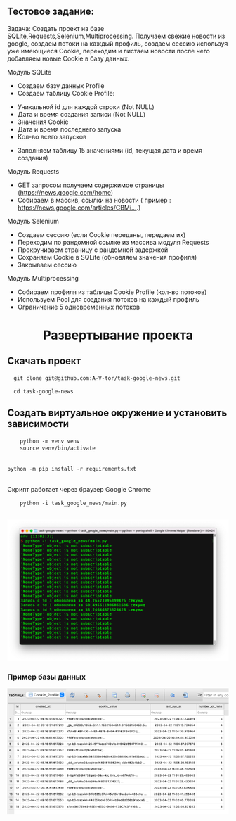 ## Тестовое задание:


Задача:
Создать проект на базе SQLite,Requests,Selenium,Multiprocessing.
Получаем свежие новости из google, создаем потоки на каждый профиль, создаем сессию используя уже имеющиеся Cookie, переходим и листаем новости после чего добавляем новые Cookie в базу данных.

Модуль SQLite
- Создаем базу данных Profile
- Создаем таблицу Cookie Profile:
* Уникальной id для каждой строки (Not NULL)
* Дата и время создания записи (Not NULL)
* Значения Cookie
* Дата и время последнего запуска
* Кол-во всего запусков
- Заполняем таблицу 15 значениями (id, текущая дата и время создания)

Модуль Requests
- GET запросом получаем содержимое страницы (https://news.google.com/home)
- Собираем в массив, ссылки на новости ( пример : https://news.google.com/articles/CBMi….)

Модуль Selenium
- Создаем сессию (если Cookie переданы, передаем их)
- Переходим по рандомной ссылке из массива модуля Requests
- Прокручиваем страницу с рандомной задержкой
- Сохраняем Cookie в SQLite (обновляем значения профиля)
- Закрываем сессию

Модуль Multiprocessing
- Собираем профиля из таблицы Cookie Profile (кол-во потоков)
- Используем Pool для создания потоков на каждый профиль
- Ограничение 5 одновременных потоков

<h1 align="center">Развертывание проекта</h1>

<h2>Скачать проект</h2>

```
  git clone git@github.com:A-V-tor/task-google-news.git
```

```
  cd task-google-news
```

<h2> Создать виртуальное окружение и установить зависимости</h2>

```
    python -m venv venv
    source venv/bin/activate
    
```
`python -m pip install -r requirements.txt` </br> </br>
<p> Скрипт работает через браузер Google Chrome</p>

```
    python -i task_google_news/main.py
    
```

<img src="https://github.com/A-V-tor/task-google-news/blob/main/image.png"></br>
<h3>Пример базы данных</h3>
<img src="https://github.com/A-V-tor/task-google-news/blob/main/db.png">
